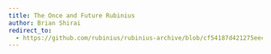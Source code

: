 ```yaml
---
title: The Once and Future Rubinius
author: Brian Shirai
redirect_to:
  - https://github.com/rubinius/rubinius-archive/blob/cf54187d421275eec7d2db0abd5d4c059755b577/_posts/2013-10-11-the-once-and-future-rubinius.markdown
---
```

